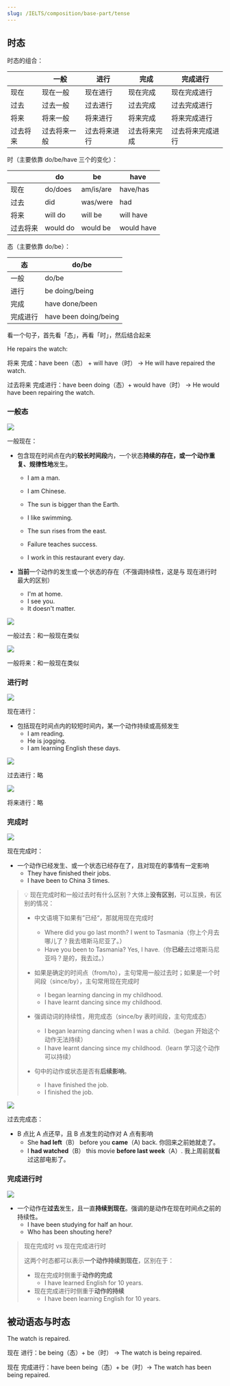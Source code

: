 ```yaml
---
slug: /IELTS/composition/base-part/tense
---
```


## 时态

时态的组合：

|          | 一般         | 进行         | 完成         | 完成进行         |
| -------- | ------------ | ------------ | ------------ | ---------------- |
| 现在     | 现在一般     | 现在进行     | 现在完成     | 现在完成进行     |
| 过去     | 过去一般     | 过去进行     | 过去完成     | 过去完成进行     |
| 将来     | 将来一般     | 将来进行     | 将来完成     | 将来完成进行     |
| 过去将来 | 过去将来一般 | 过去将来进行 | 过去将来完成 | 过去将来完成进行 |

时（主要依靠 do/be/have 三个的变化）：

|          | do       | be        | have       |
| -------- | -------- | --------- | ---------- |
| 现在     | do/does  | am/is/are | have/has   |
| 过去     | did      | was/were  | had        |
| 将来     | will do  | will be   | will have  |
| 过去将来 | would do | would be  | would have |

态（主要依靠 do/be）：

| 态       | do/be                 |
| -------- | --------------------- |
| 一般     | do/be                 |
| 进行     | be doing/being        |
| 完成     | have done/been        |
| 完成进行 | have been doing/being |

看一个句子，首先看「态」，再看「时」，然后结合起来

He repairs the watch:

将来 完成：have been（态） + will have（时） → He will have repaired the watch.

过去将来 完成进行：have been doing（态）+ would have（时） → He would have been repairing the watch.



### 一般态

![](https://img.wukaipeng.com//2024/07/17-165431-jV2H1G-image-20240717165426589.png)

一般现在：

- 包含现在时间点在内的**较长时间段**内，一个状态**持续的存在，或一个动作重复、规律性地**发生。

  - I am a man.

  - I am Chinese.

  - The sun is bigger than the Earth.

  - I like swimming.

  - The sun rises from the east.

  - Failure teaches success.

  - I work in this restaurant every day.

- **当前**一个动作的发生或一个状态的存在（不强调持续性，这是与 现在进行时 最大的区别）

  - I'm at home.
  - I see you.
  - It doesn't matter.



![](https://img.wukaipeng.com//2024/07/17-165526-mJ9ZAf-image-20240717165526397.png)

一般过去：和一般现在类似

![](https://img.wukaipeng.com//2024/07/17-165540-sGTpgz-image-20240717165540461.png)

一般将来：和一般现在类似

### 进行时

![](https://img.wukaipeng.com//2024/07/17-165903-8fWSnA-image-20240717165903846.png)

现在进行：

- 包括现在时间点内的较短时间内，某一个动作持续或高频发生
  - I am reading.
  - He is jogging.
  - I am learning English these days.

![](https://img.wukaipeng.com//2024/07/17-171154-MhWenK-image-20240717171154696.png)

过去进行：略

![](https://img.wukaipeng.com//2024/07/17-171205-CyhLOg-image-20240717171205325.png)

将来进行：略

### 完成时

![](https://img.wukaipeng.com//2024/07/17-171529-OjQIEg-image-20240717171529483.png)

现在完成时：

- 一个动作已经发生、或一个状态已经存在了，且对现在的事情有一定影响
  - They have finished their jobs.
  - I have been to China 3 times.

> 💡 现在完成时和一般过去时有什么区别？大体上**没有区别**，可以互换，有区别的情况：
>
> - 中文语境下如果有”已经“，那就用现在完成时
>   -  Where did you go last month? I went to Tasmania（你上个月去哪儿了？我去塔斯马尼亚了。）
>   - Have you been to Tasmania? Yes, I have.（你**已经**去过塔斯马尼亚吗？是的，我去过。）
> - 如果是确定的时间点（from/to），主句常用一般过去时；如果是一个时间段（since/by），主句常用现在完成时
>   - I began learning dancing in my childhood.
>   - I have learnt dancing since my childhood.
>
> - 强调动词的持续性，用完成态（since/by 表时间段，主句完成态）
>   - I began learning dancing when I was a child.（began 开始这个动作无法持续）
>   - I have learnt dancing since my childhood.（learn 学习这个动作可以持续）
>
> - 句中的动作或状态是否有**后续影响**。
>   - I have finished the job.
>   - I finished the job.



![](https://img.wukaipeng.com//2024/07/17-172733-l3oT4v-image-20240717172733594.png)

过去完成态：

- B 点比 A 点还早，且 B 点发生的动作对 A 点有影响
  - She **had left**（B） before you **came**（A) back. 你回来之前她就走了。
  - I **had watched**（B） this movie **before last week**（A）. 我上周前就看过这部电影了。



### 完成进行时

![](https://img.wukaipeng.com//2024/07/17-174449-s8bwyX-17-165526-mJ9ZAf-image-20240717165526397.png)

- 一个动作在**过去**发生，且一直**持续到现在**。强调的是动作在现在时间点之前的持续性。
  - I have been studying for half an hour.
  - Who has been shouting here?

> 现在完成时 vs 现在完成进行时
>
> 这两个时态都可以表示**一个动作持续到现在**，区别在于：
>
> - 现在完成时侧重于**动作的完成**
>   - I have learned English for 10 years.
> - 现在完成进行时侧重于**动作的持续**
>   - I have been learning English for 10 years.



## 被动语态与时态

The watch is repaired.

现在 进行：be being（态）+ be（时） → The watch is being repaired.

现在 完成进行：have been being（态）+ be（时）→ The watch has been being repaired.



  































